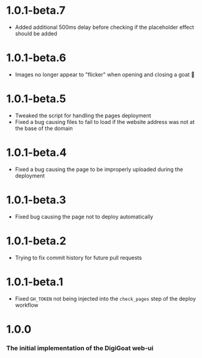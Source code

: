 # 1.0.1-beta.7
* Added additional 500ms delay before checking if the placeholder effect should be added

# 1.0.1-beta.6
* Images no longer appear to "flicker" when opening and closing a goat 🎉

# 1.0.1-beta.5
* Tweaked the script for handling the pages deployment
* Fixed a bug causing files to fail to load if the website address was not at the base of the domain

# 1.0.1-beta.4
* Fixed a bug causing the page to be improperly uploaded during the deployment

# 1.0.1-beta.3
* Fixed bug causing the page not to deploy automatically

# 1.0.1-beta.2
* Trying to fix commit history for future pull requests

# 1.0.1-beta.1
* Fixed `GH_TOKEN` not being injected into the `check_pages` step of the deploy workflow

# 1.0.0
### The initial implementation of the DigiGoat web-ui
